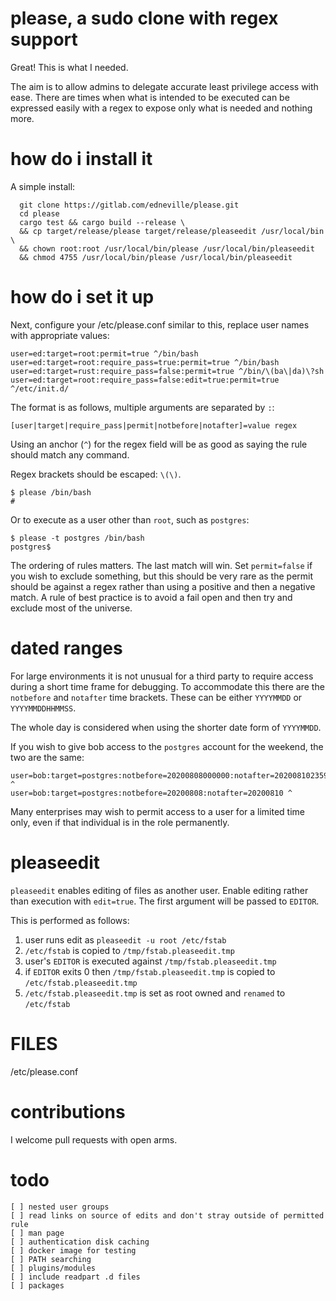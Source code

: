 # please, a sudo clone with regex support

Great! This is what I needed.

The aim is to allow admins to delegate accurate least privilege access with ease. There are times when what is intended to be executed can be expressed easily with a regex to expose only what is needed and nothing more.

# how do i install it

A simple install:

```
  git clone https://gitlab.com/edneville/please.git
  cd please
  cargo test && cargo build --release \
  && cp target/release/please target/release/pleaseedit /usr/local/bin \
  && chown root:root /usr/local/bin/please /usr/local/bin/pleaseedit
  && chmod 4755 /usr/local/bin/please /usr/local/bin/pleaseedit
```

# how do i set it up

Next, configure your /etc/please.conf similar to this, replace user names with appropriate values:

```
user=ed:target=root:permit=true ^/bin/bash
user=ed:target=root:require_pass=true:permit=true ^/bin/bash
user=ed:target=rust:require_pass=false:permit=true ^/bin/\(ba\|da)\?sh
user=ed:target=root:require_pass=false:edit=true:permit=true ^/etc/init.d/
```

The format is as follows, multiple arguments are separated by `:`:

```
[user|target|require_pass|permit|notbefore|notafter]=value regex
```

Using an anchor (`^`) for the regex field will be as good as saying the rule should match any command.

Regex brackets should be escaped: `\(\)`.

```
$ please /bin/bash
#
```

Or to execute as a user other than `root`, such as `postgres`:

```
$ please -t postgres /bin/bash
postgres$
```

The ordering of rules matters. The last match will win. Set `permit=false` if you wish to exclude something, but this should be very rare as the permit should be against a regex rather than using a positive and then a negative match. A rule of best practice is to avoid a fail open and then try and exclude most of the universe.

# dated ranges

For large environments it is not unusual for a third party to require access during a short time frame for debugging. To accommodate this there are the `notbefore` and `notafter` time brackets. These can be either `YYYYMMDD` or `YYYYMMDDHHMMSS`.

The whole day is considered when using the shorter date form of `YYYYMMDD`.

If you wish to give bob access to the `postgres` account for the weekend, the two are the same:

```
user=bob:target=postgres:notbefore=20200808000000:notafter=20200810235959 ^
user=bob:target=postgres:notbefore=20200808:notafter=20200810 ^
```

Many enterprises may wish to permit access to a user for a limited time only, even if that individual is in the role permanently.

# pleaseedit

`pleaseedit` enables editing of files as another user. Enable editing rather than execution with `edit=true`. The first argument will be passed to `EDITOR`.

This is performed as follows:

1. user runs edit as `pleaseedit -u root /etc/fstab`
2. `/etc/fstab` is copied to `/tmp/fstab.pleaseedit.tmp`
3. user's `EDITOR` is executed against `/tmp/fstab.pleaseedit.tmp`
4. if `EDITOR` exits 0 then `/tmp/fstab.pleaseedit.tmp` is copied to `/etc/fstab.pleaseedit.tmp`
5.  `/etc/fstab.pleaseedit.tmp` is set as root owned and `renamed` to `/etc/fstab`

# FILES

/etc/please.conf

# contributions

I welcome pull requests with open arms.

# todo

```
[ ] nested user groups
[ ] read links on source of edits and don't stray outside of permitted rule
[ ] man page
[ ] authentication disk caching
[ ] docker image for testing
[ ] PATH searching
[ ] plugins/modules
[ ] include readpart .d files
[ ] packages
```

